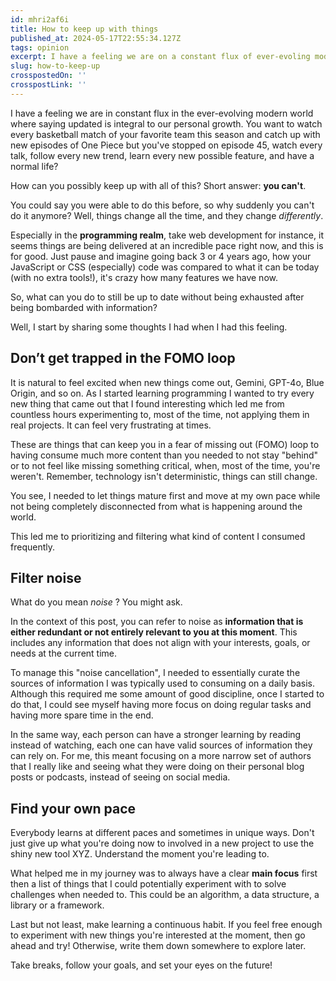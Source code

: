 ```yaml
---
id: mhri2af6i
title: How to keep up with things
published_at: 2024-05-17T22:55:34.127Z
tags: opinion
excerpt: I have a feeling we are on a constant flux of ever-evoling modern world where saying updated is integral to our personal growth...
slug: how-to-keep-up
crosspostedOn: ''
crosspostLink: ''
---
```


I have a feeling we are in constant flux in the ever-evolving modern world where saying updated is integral to our personal growth. You want to watch every basketball match of your favorite team this season and catch up with new episodes of One Piece but you've stopped on episode 45, watch every talk, follow every new trend, learn every new possible feature, and have a normal life?

How can you possibly keep up with all of this? 
Short answer: **you can't**. 

You could say you were able to do this before, so why suddenly you can't do it anymore? Well, things change all the time, and they change <i>differently</i>. 

Especially in the **programming realm**, take web development for instance, it seems things are being delivered at an incredible pace right now, and this is for good. Just pause and imagine going back 3 or 4 years ago, how your JavaScript or CSS (especially) code was compared to what it can be today (with no extra tools!), it's crazy how many features we have now.

So, what can you do to still be up to date without being exhausted after being bombarded with information? 

Well, I start by sharing some thoughts I had when I had this feeling.

## Don’t get trapped in the FOMO loop

It is natural to feel excited when new things come out, Gemini, GPT-4o, Blue Origin, and so on. As I started learning programming I wanted to try every new thing that came out that I found interesting which led me from countless hours experimenting to, most of the time, not applying them in real projects. It can feel very frustrating at times.

These are things that can keep you in a fear of missing out (FOMO) loop to having consume much more content than you needed to not stay "behind" or to not feel like missing something critical, when, most of the time, you're weren't. Remember, technology isn't deterministic, things can still change.

You see, I needed to let things mature first and move at my own pace while not being completely disconnected from what is happening around the world.

This led me to prioritizing and filtering what kind of content I consumed frequently.

## Filter noise

What do you mean _noise_ ? You might ask.

In the context of this post, you can refer to noise as **information that is either redundant or not entirely relevant to you at this moment**. This includes any information that does not align with your interests, goals, or needs at the current time.

To manage this "noise cancellation", I needed to essentially curate the sources of information I was typically used to consuming on a daily basis. Although this required me some amount of good discipline, once I started to do that, I could see myself having more focus on doing regular tasks and having more spare time in the end.

In the same way, each person can have a stronger learning by reading instead of watching, each one can have valid sources of information they can rely on. For me, this meant focusing on a more narrow set of authors that I really like and seeing what they were doing on their personal blog posts or podcasts, instead of seeing on social media.

## Find your own pace

Everybody learns at different paces and sometimes in unique ways. Don't just give up what you're doing now to involved in a new project to use the shiny new tool XYZ. Understand the moment you're leading to.

What helped me in my journey was to always have a clear **main focus** first then a list of things that I could potentially experiment with to solve challenges when needed to. This could be an algorithm, a data structure, a library or a framework.

Last but not least, make learning a continuous habit. If you feel free enough to experiment with new things you're interested at the moment, then go ahead and try! Otherwise, write them down somewhere to explore later.

Take breaks, follow your goals, and set your eyes on the future!
